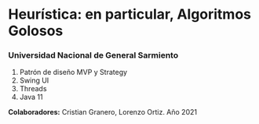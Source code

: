 # Heurística: en particular, Algoritmos Golosos
### Universidad Nacional de General Sarmiento

1. Patrón de diseño MVP y Strategy
2. Swing UI
3. Threads
4. Java 11

**Colaboradores:** Cristian Granero, Lorenzo Ortiz. Año 2021
